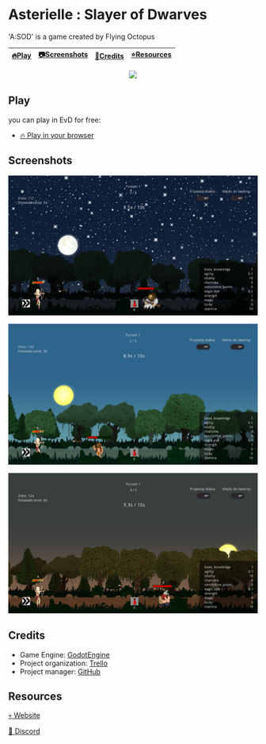 # Asterielle : Slayer of Dwarves

'A:SOD' is a game created by Flying Octopus

| [:fire:Play](#Play) | [:camera:Screenshots](#screenshots) | [:wrench:Credits](#credits) | [:star:Resources](#resources) |
| ----- | ----------- | ----------- | ----------- |

<p align="center">
  <img src="https://trello-attachments.s3.amazonaws.com/5c3cf7fa31dd1986ee916543/5cec2cc909c5df75f3967d80/fbb680872d51bfb3d855ea0d7a9c6140/map_dwarf_1_concept.png" />
</p>

## Play

you can play in EvD for free:

- [:fire: Play in your browser](https://ajver.github.io/EvD/Export/)


## Screenshots

<p align="center">
  <img src="https://github.com/Ajver/EvD/blob/master/evd1.png" />
</p>

<p align="center">
  <img src="https://github.com/Ajver/EvD/blob/master/evd2.png" />
</p>

<p align="center">
  <img src="https://github.com/Ajver/EvD/blob/master/evd3.png" />
</p>

## Credits

- Game Engine: [GodotEngine](https://godotengine.org/)
- Project organization: [Trello](http://trello.com/)
- Project manager: [GitHub](http://github.com/)

## Resources
[:skull: Website](http://elf-vs-dwarves.com/)

[:ghost: Discord](https://discord.gg/D29mBe4)
